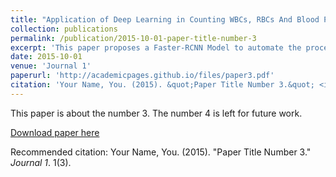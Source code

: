 ```yaml
---
title: "Application of Deep Learning in Counting WBCs, RBCs And Blood Platelets Using Faster Region-based Convolutional Neural Network"
collection: publications
permalink: /publication/2015-10-01-paper-title-number-3
excerpt: 'This paper proposes a Faster-RCNN Model to automate the process of Complete Blood Count Tests by detecting WBC's, RBC's and blood platelets.'
date: 2015-10-01
venue: 'Journal 1'
paperurl: 'http://academicpages.github.io/files/paper3.pdf'
citation: 'Your Name, You. (2015). &quot;Paper Title Number 3.&quot; <i>Journal 1</i>. 1(3).'
---
```

This paper is about the number 3. The number 4 is left for future work.

[Download paper here](http://academicpages.github.io/files/paper3.pdf)

Recommended citation: Your Name, You. (2015). "Paper Title Number 3." <i>Journal 1</i>. 1(3).


<!-- This chapter proposes a Faster-RCNN Model to automate the process of Complete Blood Count Tests by detecting WBC's, RBC's and blood platelets -->